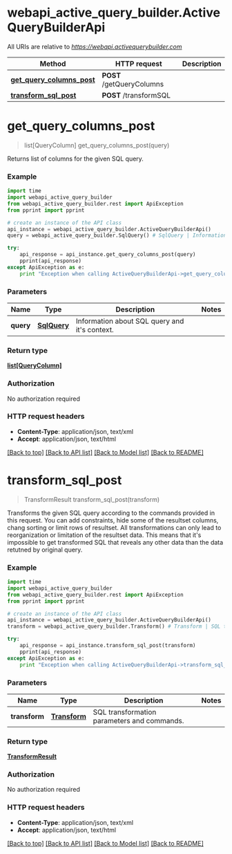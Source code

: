 # webapi_active_query_builder.ActiveQueryBuilderApi

All URIs are relative to *https://webapi.activequerybuilder.com*

Method | HTTP request | Description
------------- | ------------- | -------------
[**get_query_columns_post**](ActiveQueryBuilderApi.md#get_query_columns_post) | **POST** /getQueryColumns | 
[**transform_sql_post**](ActiveQueryBuilderApi.md#transform_sql_post) | **POST** /transformSQL | 


# **get_query_columns_post**
> list[QueryColumn] get_query_columns_post(query)



Returns list of columns for the given SQL query.

### Example 
```python
import time
import webapi_active_query_builder
from webapi_active_query_builder.rest import ApiException
from pprint import pprint

# create an instance of the API class
api_instance = webapi_active_query_builder.ActiveQueryBuilderApi()
query = webapi_active_query_builder.SqlQuery() # SqlQuery | Information about SQL query and it's context.

try: 
    api_response = api_instance.get_query_columns_post(query)
    pprint(api_response)
except ApiException as e:
    print "Exception when calling ActiveQueryBuilderApi->get_query_columns_post: %s\n" % e
```

### Parameters

Name | Type | Description  | Notes
------------- | ------------- | ------------- | -------------
 **query** | [**SqlQuery**](SqlQuery.md)| Information about SQL query and it&#39;s context. | 

### Return type

[**list[QueryColumn]**](QueryColumn.md)

### Authorization

No authorization required

### HTTP request headers

 - **Content-Type**: application/json, text/xml
 - **Accept**: application/json, text/html

[[Back to top]](#) [[Back to API list]](../README.md#documentation-for-api-endpoints) [[Back to Model list]](../README.md#documentation-for-models) [[Back to README]](../README.md)

# **transform_sql_post**
> TransformResult transform_sql_post(transform)



Transforms the given SQL query according to the commands provided in this request. You can add constraints, hide some of the resultset columns, chang sorting or limit rows of resultset. All transformations can only lead to reorganization or limitation of the resultset data. This means that it's impossible to get transformed SQL that reveals any other data than the data retutned by original query.

### Example 
```python
import time
import webapi_active_query_builder
from webapi_active_query_builder.rest import ApiException
from pprint import pprint

# create an instance of the API class
api_instance = webapi_active_query_builder.ActiveQueryBuilderApi()
transform = webapi_active_query_builder.Transform() # Transform | SQL transformation parameters and commands.

try: 
    api_response = api_instance.transform_sql_post(transform)
    pprint(api_response)
except ApiException as e:
    print "Exception when calling ActiveQueryBuilderApi->transform_sql_post: %s\n" % e
```

### Parameters

Name | Type | Description  | Notes
------------- | ------------- | ------------- | -------------
 **transform** | [**Transform**](Transform.md)| SQL transformation parameters and commands. | 

### Return type

[**TransformResult**](TransformResult.md)

### Authorization

No authorization required

### HTTP request headers

 - **Content-Type**: application/json, text/xml
 - **Accept**: application/json, text/html

[[Back to top]](#) [[Back to API list]](../README.md#documentation-for-api-endpoints) [[Back to Model list]](../README.md#documentation-for-models) [[Back to README]](../README.md)


